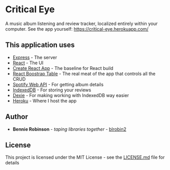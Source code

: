 # Critical Eye

A music album listening and review tracker, localized entirely within your computer. See the app yourself: https://critical-eye.herokuapp.com/

## This application uses

* [Express](http://expressjs.com/) - The server
* [React](https://reactjs.org/) - The UI
* [Create React App](https://github.com/facebook/create-react-app) - The baseline for React build
* [React Boostrap Table](http://allenfang.github.io/react-bootstrap-table/) - The real meat of the app that controls all the CRUD
* [Spotify Web API](https://developer.spotify.com/web-api/) - For getting album details
* [IndexedDB](https://developer.mozilla.org/en-US/docs/Web/API/IndexedDB_API) - For storing your reviews
* [Dexie](http://dexie.org/) - For making working with IndexedDB way easier
* [Heroku](https://heroku.com) - Where I host the app

## Author
* **Bennie Robinson** - *taping libraries together* - [blrobin2](https://github.com/blrobin2)

## License

This project is licensed under the MIT License - see the [LICENSE.md](LICENSE.md) file for details
